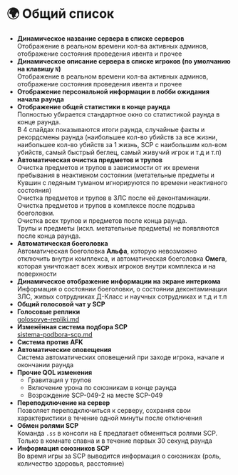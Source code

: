 # 🌍 Общий список

* **Динамическое название сервера в списке серверов**\
  Отображение в реальном времени кол-ва активных админов, отображение состояния проведения ивента и прочее
* **Динамическое описание сервера в списке игроков (по умолчанию на клавишу `N`)**\
  Отображение в реальном времени кол-ва активных админов, отображение состояния проведения ивента и прочее
* **Отображение персональной информации в лобби ожидания начала раунда**
* **Отображение общей статистики в конце раунда**\
  Полностью убирается стандартное окно со статистикой раунда в конце раунда.\
  В 4 слайдах показываются итоги раунда, случайные факты и рекордсмены раунда (наибольшее кол-во убийств за все жизни, наибольшее кол-во убийств за 1 жизнь, SCP с наибольшим кол-вом убийств, самый быстрый беглец, самый живучий игрок и т.д и т.п)
* **Автоматическая очистка предметов и трупов**\
  Очистка предметов и трупов в зависимости от их времени пребывания в неактивном состоянии (метательные предметы и Кувшин с ледяным туманом игнорируются по времени неактивного состояния)\
  Очистка предметов и трупов в ЗЛС после её деконтаминации.\
  Очистка предметов и трупов в комплексе после подрыва боеголовки.\
  Очистка всех трупов и предметов после конца раунда.\
  Трупы и предметы (искл. метательные предметы) не появляются после конца раунда.
* **Автоматическая боеголовка**\
  Автоматическая боеголовка **Альфа**, которую невозможно отключить внутри комплекса, и автоматическая боеголовка **Омега**, которая уничтожает всех живых игроков внутри комплекса и на поверхности
* **Динамическое отображение информации на экране интеркома**\
  Информация о состоянии боеголовки, о состоянии деконтаминации ЗЛС, живых сотрудниках Д-Класс и научных сотрудниках и т.д и т.п
* **Общий голосовой чат у SCP**
* **Голосовые реплики**\
  [golosovye-repliki.md](../newbies/obshii-spisok/golosovye-repliki.md "mention")
* **Изменённая система подбора SCP**\
  [sistema-podbora-scp.md](../newbies/obshii-spisok/sistema-podbora-scp.md "mention")
* **Система против AFK**
* **Автоматические оповещения**\
  Система автоматических оповещений при заходе игрока, начале и окончании раунда
* **Прочие QOL изменения**
  * Гравитация у трупов
  * Включение урона по союзникам в конце раунда
  * Возрождение SCP-049-2 на месте SCP-049
* **Переподключение на сервер**\
  Позволяет переподключиться к серверу, сохраняя свои характеристики в течение одной минуты после отключения
* **Обмен ролями SCP**\
  Команда `.ss` в консоли на `Ё` предлагает обменяться ролями SCP.\
  Только в комнате спавна и в течение первых 30 секунд раунда
* **Информация союзников SCP**\
  Во время игры за SCP выводится информация о союзниках (роль, количество здоровья, расстояние)
